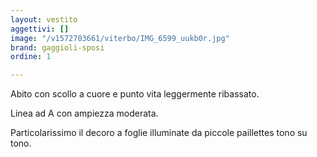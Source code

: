 ```yaml
---
layout: vestito
aggettivi: []
image: "/v1572703661/viterbo/IMG_6599_uukb0r.jpg"
brand: gaggioli-sposi
ordine: 1

---
```

Abito con scollo a cuore e punto vita leggermente ribassato. 

Linea ad A con ampiezza moderata.

Particolarissimo il decoro a foglie illuminate da piccole paillettes tono su tono.